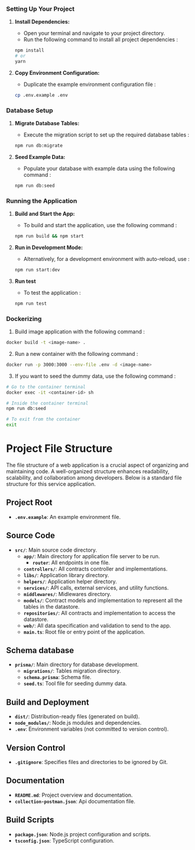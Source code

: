 ### Setting Up Your Project

1. **Install Dependencies:**

   - Open your terminal and navigate to your project directory.
   - Run the following command to install all project dependencies :

   ```bash
   npm install
   # or
   yarn
   ```

2. **Copy Environment Configuration:**

   - Duplicate the example environment configuration file :

   ```bash
   cp .env.example .env
   ```

### Database Setup

1. **Migrate Database Tables:**

   - Execute the migration script to set up the required database tables :

   ```bash
   npm run db:migrate
   ```

2. **Seed Example Data:**

   - Populate your database with example data using the following command :

   ```bash
   npm run db:seed
   ```

### Running the Application

1. **Build and Start the App:**

   - To build and start the application, use the following command :

   ```bash
   npm run build && npm start
   ```

2. **Run in Development Mode:**

   - Alternatively, for a development environment with auto-reload, use :

   ```bash
   npm run start:dev
   ```

3. **Run test**

   - To test the application :

   ```bash
   npm run test
   ```

### Dockerizing

1. Build image application with the following command :

```bash
docker build -t <image-name> .
```

2. Run a new container with the following command :

```bash
docker run -p 3000:3000 --env-file .env -d <image-name>
```

3. If you want to seed the dummy data, use the following command :

```bash
# Go to the container terminal
docker exec -it <container-id> sh

# Inside the container terminal
npm run db:seed

# To exit from the container
exit
```

# Project File Structure

The file structure of a web application is a crucial aspect of organizing and maintaining code. A well-organized structure enhances readability, scalability, and collaboration among developers. Below is a standard file structure for this service application.

## Project Root

- **`.env.example`**: An example environment file.

## Source Code

- **`src/`**: Main source code directory.
  - **`app/`**: Main directory for application file server to be run.
    - **`router`**: All endpoints in one file.
  - **`controllers/`**: All contracts controller and implementations.
  - **`libs/`**: Application library directory.
  - **`helpers/`**: Application helper directory.
  - **`services/`**: API calls, external services, and utility functions.
  - **`middlewares/`**: Midlewares directory.
  - **`models/`**: Contract models and implementation to represent all the tables in the datastore.
  - **`repositories/`**: All contracts and implementation to access the datastore.
  - **`web/`**: All data specification and validation to send to the app.
  - **`main.ts`**: Root file or entry point of the application.

## Schema database

- **`prisma/`**: Main directory for database development.
  - **`migrations/`**: Tables migration directory.
  - **`schema.prisma`**: Schema file.
  - **`seed.ts`**: Tool file for seeding dummy data.

## Build and Deployment

- **`dist/`**: Distribution-ready files (generated on build).
- **`node_modules/`**: Node.js modules and dependencies.
- **`.env`**: Environment variables (not committed to version control).

## Version Control

- **`.gitignore`**: Specifies files and directories to be ignored by Git.

## Documentation

- **`README.md`**: Project overview and documentation.
- **`collection-postman.json`**: Api documentation file.

## Build Scripts

- **`package.json`**: Node.js project configuration and scripts.
- **`tsconfig.json`**: TypeScript configuration.
